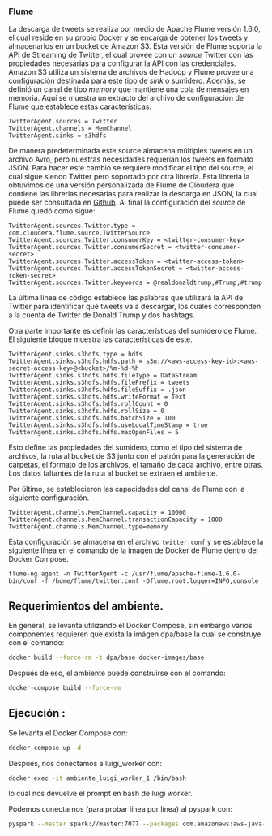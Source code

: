 

### Flume

La descarga de tweets se realiza por medio de Apache Flume versión 1.6.0, el cual reside en su propio Docker y se encarga de obtener los tweets y almacenarlos en un bucket de Amazon S3. Esta versión de Flume soporta la API de Streaming de Twitter, el cual provee con un _source_ Twitter con las propiedades necesarias para configurar la API con las credenciales. Amazon S3 utiliza un sistema de archivos de Hadoop y Flume provee una configuración destinada para este tipo de _sink_ o sumidero. Además, se definió un canal de tipo _memory_ que mantiene una cola de mensajes en memoria. Aquí se muestra un extracto del archivo de configuración de Flume que establece estas características.

```
TwitterAgent.sources = Twitter
TwitterAgent.channels = MemChannel
TwitterAgent.sinks = s3hdfs
```

De manera predeterminada este source almacena múltiples tweets en un archivo Avro, pero nuestras necesidades requerían los tweets en formato JSON. Para hacer este cambio se requiere modificar el tipo del source, el cual sigue siendo Twitter pero soportado por otra librería. Esta libreria la obtuvimos de una versión personalizada de Flume de Cloudera que contiene las librerias necesarías para realizar la descarga en JSON, la cual puede ser consultada en [Github](https://github.com/cloudera/cdh-twitter-example). Al final la configuración del _source_ de Flume quedó como sigue:

```
TwitterAgent.sources.Twitter.type = com.cloudera.flume.source.TwitterSource
TwitterAgent.sources.Twitter.consumerKey = <twitter-consumer-key>
TwitterAgent.sources.Twitter.consumerSecret = <twitter-consumer-secret>
TwitterAgent.sources.Twitter.accessToken = <twitter-access-token>
TwitterAgent.sources.Twitter.accessTokenSecret = <twitter-access-token-secret>
TwitterAgent.sources.Twitter.keywords = @realdonaldtrump,#Trump,#trump
```
La última línea de código establece las palabras que utilizará la API de Twitter para identificar qué tweets va a descargar, los cuales corresponden a la cuenta de Twitter de Donald Trump y dos hashtags.

Otra parte importante es definir las características del sumidero de Flume. El siguiente bloque muestra las características de este.

```
TwitterAgent.sinks.s3hdfs.type = hdfs
TwitterAgent.sinks.s3hdfs.hdfs.path = s3n://<aws-access-key-id>:<aws-secret-access-key>@<bucket>/%m-%d-%h
TwitterAgent.sinks.s3hdfs.hdfs.fileType = DataStream
TwitterAgent.sinks.s3hdfs.hdfs.filePrefix = tweets
TwitterAgent.sinks.s3hdfs.hdfs.fileSuffix = .json
TwitterAgent.sinks.s3hdfs.hdfs.writeFormat = Text
TwitterAgent.sinks.s3hdfs.hdfs.rollCount = 0
TwitterAgent.sinks.s3hdfs.hdfs.rollSize = 0
TwitterAgent.sinks.s3hdfs.hdfs.batchSize = 100
TwitterAgent.sinks.s3hdfs.hdfs.useLocalTimeStamp = true
TwitterAgent.sinks.s3hdfs.hdfs.maxOpenFiles = 5
```
Esto define las propiedades del sumidero, como el tipo del sistema de archivos, la ruta al bucket de S3 junto con el patrón para la generación de carpetas, el formato de los archivos, el tamaño de cada archivo, entre otras. Los datos faltantes de la ruta al bucket se extraen el ambiente.

Por último, se establecieron las capacidades del canal de Flume con la siguiente configuración.

```
TwitterAgent.channels.MemChannel.capacity = 10000
TwitterAgent.channels.MemChannel.transactionCapacity = 1000
TwitterAgent.channels.MemChannel.type=memory
```

Esta configuración se almacena en el archivo `twitter.conf` y se establece la siguiente línea en el comando de la imagen de Docker de Flume dentro del Docker Compose.
```
flume-ng agent -n TwitterAgent -c /usr/flume/apache-flume-1.6.0-bin/conf -f /home/flume/twitter.conf -Dflume.root.logger=INFO,console
```

## Requerimientos del ambiente.
En general, se levanta utilizando el Docker Compose, sin embargo vários componentes requieren que exista la imágen dpa/base la cual se construye con el comando:
```bash
docker build --force-rm -t dpa/base docker-images/base
```
Después de eso, el ambiente puede construirse con el comando:
```bash
docker-compose build --force-rm
```

## Ejecución :
Se levanta el Docker Compose con:
```bash
docker-compose up -d
```
Después, nos conectamos a luigi_worker con:
```bash
docker exec -it ambiente_luigi_worker_1 /bin/bash
```
lo cual nos devuelve el prompt en bash de luigi worker.

Podemos conectarnos (para probar línea por línea) al pyspark con:
```bash
pyspark --master spark://master:7077 --packages com.amazonaws:aws-java-sdk-pom:1.10.34,org.apache.hadoop:hadoop-aws:2.6.0
```
